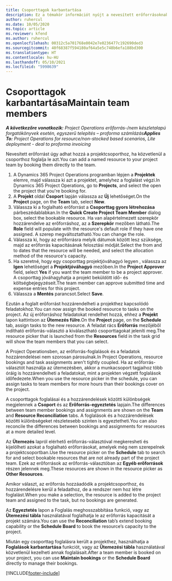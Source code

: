 ```yaml
---
title: Csoporttagok karbantartása
description: Ez a témakör információt nyújt a nevesített erőforrásoknak a projektcsoportokhoz való foglalásáról, és a feladatokhoz való hozzárendeléséről.
author: ruhercul
ms.date: 10/05/2020
ms.topic: article
ms.reviewer: kfend
ms.author: ruhercul
ms.openlocfilehash: 00312c5a701768e0042e7e0236477c192690ded3
ms.sourcegitcommit: 40f68387f594180af64a5e5c748b6efa188bd300
ms.translationtype: HT
ms.contentlocale: hu-HU
ms.lasthandoff: 05/10/2021
ms.locfileid: "5998639"
---
```

# <a name="maintain-team-members"></a><span data-ttu-id="f9e65-103">Csoporttagok karbantartása</span><span class="sxs-lookup"><span data-stu-id="f9e65-103">Maintain team members</span></span>

<span data-ttu-id="f9e65-104">_**A következőre vonatkozik:** Project Operations erőforrás-/nem készletalapú forgatókönyvek esetén, egyszerű telepítés – proforma számlázás_</span><span class="sxs-lookup"><span data-stu-id="f9e65-104">_**Applies To:** Project Operations for resource/non-stocked based scenarios, Lite deployment - deal to proforma invoicing_</span></span>

<span data-ttu-id="f9e65-105">Nevesített erőforrást úgy adhat hozzá a projektcsoporthoz, ha közvetlenül a csoporthoz foglalja le azt.</span><span class="sxs-lookup"><span data-stu-id="f9e65-105">You can add a named resource to your project team by booking them directly to the team.</span></span>

1. <span data-ttu-id="f9e65-106">A Dynamics 365 Project Operations programban lépjen a **Projektek** elemre, majd válassza ki azt a projektet, amelyhez a foglalást végzi.</span><span class="sxs-lookup"><span data-stu-id="f9e65-106">In Dynamics 365 Project Operations, go to **Projects**, and select the open the project that you're booking for.</span></span>
2. <span data-ttu-id="f9e65-107">A **Projekt** oldal **Csoport** lapján válassza az **Új** lehetőséget.</span><span class="sxs-lookup"><span data-stu-id="f9e65-107">On the **Project** page, on the **Team** tab, select **New**.</span></span> 
3. <span data-ttu-id="f9e65-108">Válassza ki a foglalható erőforrást a **Csoporttag gyors létrehozása** párbeszédablabkan.</span><span class="sxs-lookup"><span data-stu-id="f9e65-108">In the **Quick Create Project Team Member** dialog box, select the bookable resource.</span></span> <span data-ttu-id="f9e65-109">Ha van alapértelmezett szerepkör hozzárendelve az erőforráshoz, az a **Szerepkör** mezőben látható.</span><span class="sxs-lookup"><span data-stu-id="f9e65-109">The **Role** field will populate with the resource's default role if they have one assigned.</span></span> <span data-ttu-id="f9e65-110">A szerep megváltoztatható.</span><span class="sxs-lookup"><span data-stu-id="f9e65-110">You can change the role.</span></span> 
4. <span data-ttu-id="f9e65-111">Válassza ki, hogy az erőforrásra melyik dátumok között lesz szüksége, majd az erőforrás kapacitásának felosztási módját.</span><span class="sxs-lookup"><span data-stu-id="f9e65-111">Select the from and to dates that the resource will be needed, and select the allocation method of the resource's capacity.</span></span> 
5. <span data-ttu-id="f9e65-112">Ha szeretné, hogy egy csoporttag projektjóváhagyó legyen , válassza az **Igen** lehetőséget a **Projektjóváhagyó** mezőben.</span><span class="sxs-lookup"><span data-stu-id="f9e65-112">In the **Project Approver** field, select **Yes** if you want the team member to be a project approver.</span></span> <span data-ttu-id="f9e65-113">A csoporttag jóváhagyhatja a projekt beküldött idő- és költségbejegyzéseit.</span><span class="sxs-lookup"><span data-stu-id="f9e65-113">The team member can approve submitted time and expense entries for this project.</span></span> 
6. <span data-ttu-id="f9e65-114">Válassza a **Mentés** parancsot.</span><span class="sxs-lookup"><span data-stu-id="f9e65-114">Select **Save**.</span></span>

<span data-ttu-id="f9e65-115">Ezután a foglalt erőforrást hozzárendelheti a projekthez kapcsolódó feladatokhoz.</span><span class="sxs-lookup"><span data-stu-id="f9e65-115">You can now assign the booked resource to tasks on the project.</span></span> <span data-ttu-id="f9e65-116">Az új erőforráshoz feladatokat rendelhet hozzá, ehhez a **Projekt** lapon kattintson az **Ütemezés fülre**.</span><span class="sxs-lookup"><span data-stu-id="f9e65-116">On the **Project** page, on the **Schedule** tab, assign tasks to the new resource.</span></span> <span data-ttu-id="f9e65-117">A feladat rács **Erőforrás** mezőjéből indítható erőforrás-választó a kiválasztható csoporttagokat jeleníti meg.</span><span class="sxs-lookup"><span data-stu-id="f9e65-117">The resource picker that is launched from the **Resources** field in the task grid will show the team members that you can select.</span></span>


<span data-ttu-id="f9e65-118">A Project Operationsben, az erőforrás-foglalások és a feladatok hozzárendelései nem szorosan párosulnak.</span><span class="sxs-lookup"><span data-stu-id="f9e65-118">In Project Operations, resource bookings and task assignments aren't tightly coupled.</span></span> <span data-ttu-id="f9e65-119">Ha az erőforrás-választót használja az ütemezésben, akkor a munkacsoport tagjaihoz több óráig is hozzárendelheti a feladatokat, mint a projekten végzett foglalások időfedezete.</span><span class="sxs-lookup"><span data-stu-id="f9e65-119">When you use the resource picker in the schedule, you can assign tasks to team members for more hours than their bookings cover on the project.</span></span>

<span data-ttu-id="f9e65-120">A csoporttagok foglalásai és a hozzárendelések közötti különbségek megjelennek a **Csoport** és az **Erőforrás-egyeztetés** lapjain.</span><span class="sxs-lookup"><span data-stu-id="f9e65-120">The differences between team member bookings and assignments are shown on the **Team** and **Resource Reconciliation** tabs.</span></span> <span data-ttu-id="f9e65-121">A foglalások és a hozzárendelések közötti különbségeket részletesebb szinten is egyeztetheti.</span><span class="sxs-lookup"><span data-stu-id="f9e65-121">You can also reconcile the differences between bookings and assignments for resources at a more detailed level.</span></span>

<span data-ttu-id="f9e65-122">Az **Ütemezés** lapról elérhető erőforrás-választóval megkeresheti és kijelölheti azokat a foglalható erőforrásokat, amelyek még nem szerepelnek a projektcsoportban.</span><span class="sxs-lookup"><span data-stu-id="f9e65-122">Use the resource picker on the **Schedule** tab to search for and select bookable resources that are not already part of the project team.</span></span> <span data-ttu-id="f9e65-123">Ezek az erőforrások az erőforrás-választóban az **Egyéb erőforrások** részen jelennek meg.</span><span class="sxs-lookup"><span data-stu-id="f9e65-123">These resources are shown in the resource picker as **Other Resources**.</span></span>

<span data-ttu-id="f9e65-124">Amikor választ, az erőforrás hozzáadódik a projektcsoporthoz, és hozzárendelésre kerül a feladathoz, de a rendszer nem hoz létre foglalást.</span><span class="sxs-lookup"><span data-stu-id="f9e65-124">When you make a selection, the resource is added to the project team and assigned to the task, but no bookings are generated.</span></span>

<span data-ttu-id="f9e65-125">Az **Egyeztetés** lapon a Foglalás meghosszabbítása funkció, vagy az **Ütemezési tábla** használatával foglalhatja le az erőforrás kapacitását a projekt számára.</span><span class="sxs-lookup"><span data-stu-id="f9e65-125">You can use the **Reconciliation** tab’s extend booking capability or the **Schedule Board** to book the resource’s capacity to the project.</span></span>

<span data-ttu-id="f9e65-126">Miután egy csoporttag foglalásra került a projekthez, használhatja a **Foglalások karbantartása** funkciót, vagy az **Ütemezési tábla** használatával közvetlenül kezelheti annak foglalásait.</span><span class="sxs-lookup"><span data-stu-id="f9e65-126">After a team member is booked on your project, you can use **Maintain bookings** or the **Schedule Board** directly to manage their bookings.</span></span>


[!INCLUDE[footer-include](../includes/footer-banner.md)]